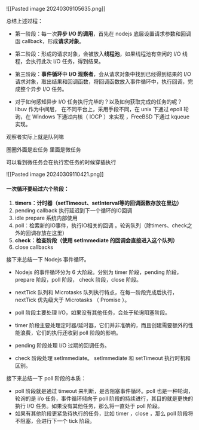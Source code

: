 
![[Pasted image 20240309105635.png]]

总结上述过程：

- 第一阶段：每一次**异步 I/O 的调用**，首先在 nodejs 底层设置请求参数和回调函 callback，形成**请求对象**。
    
- 第二阶段：形成的请求对象，会被放入**线程池**，如果线程池有空闲的 I/O 线程，会执行此次 I/O 任务，得到结果。
    
- 第三阶段：**事件循环**中 **I/O 观察者**，会从请求对象中找到已经得到结果的 I/O 请求对象，取出结果和回调函数，将回调函数放入事件循环中，执行回调，完成整个异步 I/O 任务。
    
- 对于如何感知异步 I/O 任务执行完毕的？以及如何获取完成的任务的呢？ libuv 作为中间层， 在不同平台上，采用手段不同，在 unix 下通过 epoll 轮询，在 Windows 下通过内核（ IOCP ）来实现 ，FreeBSD 下通过 kqueue 实现。
    


观察者实际上就是队列嘛






圈圈外面是宏任务
里面是微任务

可以看到微任务会在执行宏任务的时候穿插执行

![[Pasted image 20240309110421.png]]


#### 一次循环要经过六个阶段：

1. **timers：计时器（setTimeout、setInterval等的回调函数存放在里边）**
2. pending callback 执行延迟到下一个循环的IO回调
3. idle prepare 系统内部使用 
4. poll：检索新的IO事件，执行IO相关的回调 。轮询队列（除timers、check之外的回调存放在这里）
5. **check：检查阶段（使用 setImmediate 的回调会直接进入这个队列）**
6. close callbacks


接下来总结一下 Nodejs 事件循环。

- Nodejs 的事件循环分为 6 大阶段。分别为 timer 阶段，pending 阶段，prepare 阶段，poll 阶段， check 阶段，close 阶段。
    
- nextTick 队列和 Microtasks 队列执行特点，在每一阶段完成后执行， nextTick 优先级大于 Microtasks （ Promise ）。
    
- poll 阶段主要处理 I/O，如果没有其他任务，会处于轮询阻塞阶段。
    
- timer 阶段主要处理定时器/延时器，它们并非准确的，而且创建需要额外的性能浪费，它们的执行还收到 poll 阶段的影响。
    
- pending 阶段处理 I/O 过期的回调任务。
    
- check 阶段处理 setImmediate。 setImmediate 和 setTimeout 执行时机和区别。
    




接下来总结一下 poll 阶段的本质：

- poll 阶段就是通过 timeout 来判断，是否阻塞事件循环。poll 也是一种轮询，轮询的是 i/o 任务，事件循环倾向于 poll 阶段的持续进行，其目的就是更快的执行 I/O 任务。如果没有其他任务，那么将一直处于 poll 阶段。
- 如果有其他阶段更紧急待执行的任务，比如 timer ，close ，那么 poll 阶段将不阻塞，会进行下一个 tick 阶段。


  